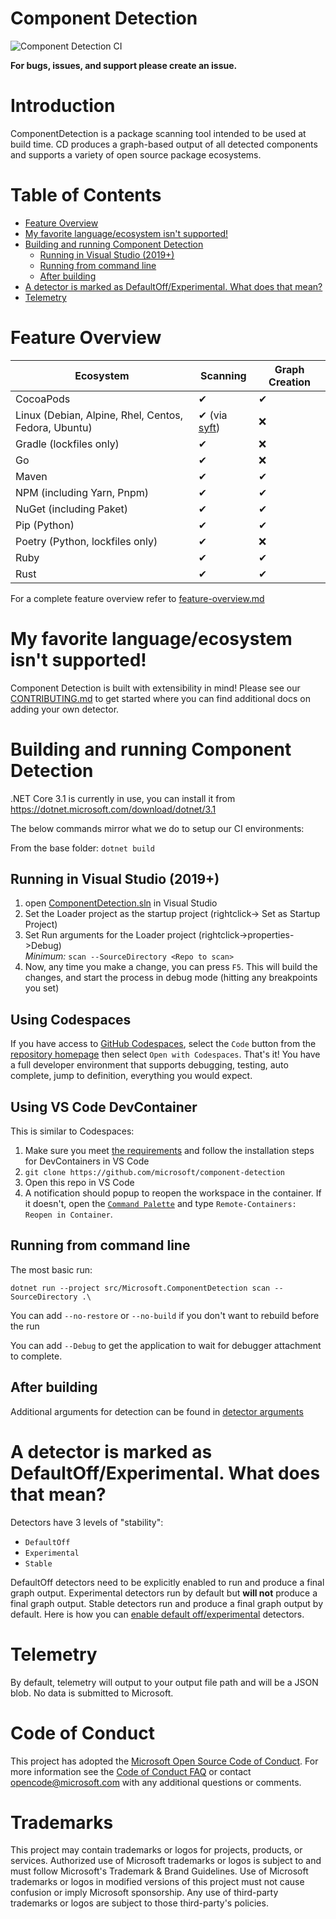 
# Component Detection
![Component Detection CI](https://github.com/microsoft/component-detection/workflows/Component%20Detection%20CI/badge.svg)

**For bugs, issues, and support please create an issue.**

# Introduction

ComponentDetection is a package scanning tool intended to be used at build time. CD produces a graph-based output of all detected components and supports a variety of open source package ecosystems.

# Table of Contents

* [Feature Overview](#Feature-Overview)
* [My favorite language/ecosystem isn't supported!](#My-favorite-language/ecosystem-isn't-supported!)
* [Building and running Component Detection](#Building-and-running-Component-Detection)
    * [Running in Visual Studio (2019+)](#Running-in-Visual-Studio-(2019+))
	* [Running from command line](#Running-from-command-line)
	* [After building](#After-building)
* [A detector is marked as DefaultOff/Experimental. What does that mean?](#A-detector-is-marked-as-DefaultOff/Experimental.-What-does-that-mean?)
* [Telemetry](#Telemetry)

# Feature Overview

| Ecosystem | Scanning | Graph Creation |
| - | - | - |
| CocoaPods | ✔ | ✔ |
| Linux (Debian, Alpine, Rhel, Centos, Fedora, Ubuntu)| ✔ (via [syft](https://github.com/anchore/syft)) | ❌ |
| Gradle (lockfiles only) | ✔ | ❌ |
| Go | ✔ | ❌ |
| Maven | ✔ | ✔ |
| NPM (including Yarn, Pnpm) | ✔ | ✔ |
| NuGet (including Paket) | ✔ | ✔ |
| Pip (Python) | ✔ | ✔ |
| Poetry (Python, lockfiles only) | ✔ | ❌ |
| Ruby | ✔ | ✔ |
| Rust | ✔ | ✔ |

For a complete feature overview refer to [feature-overview.md](docs/feature-overview.md)

# My favorite language/ecosystem isn't supported!

Component Detection is built with extensibility in mind! Please see our [CONTRIBUTING.md](CONTRIBUTING.md) to get started where you can find additional docs on adding your own detector.


# Building and running Component Detection
.NET Core 3.1 is currently in use, you can install it from https://dotnet.microsoft.com/download/dotnet/3.1

The below commands mirror what we do to setup our CI environments:

From the base folder:
``` dotnet build ```

## Running in Visual Studio (2019+)
1. open [ComponentDetection.sln](ComponentDetection.sln) in Visual Studio
1. Set the Loader project as the startup project (rightclick-> Set as Startup Project)
1. Set Run arguments for the Loader project (rightclick->properties->Debug)  
	*Minimum:* `scan --SourceDirectory <Repo to scan>`
1. Now, any time you make a change, you can press `F5`. This will build the changes, and start the process in debug mode (hitting any breakpoints you set)

## Using Codespaces

If you have access to [GitHub Codespaces](https://docs.github.com/en/free-pro-team@latest/github/developing-online-with-codespaces/about-codespaces), select the `Code` button from the [repository homepage](https://github.com/microsoft/component-detection) then select `Open with Codespaces`. That's it! You have a full developer environment that supports debugging, testing, auto complete, jump to definition, everything you would expect.

## Using VS Code DevContainer

This is similar to Codespaces:

1. Make sure you meet [the requirements](https://code.visualstudio.com/docs/remote/containers#_getting-started) and follow the installation steps for DevContainers in VS Code
1. `git clone https://github.com/microsoft/component-detection`
1. Open this repo in VS Code
1. A notification should popup to reopen the workspace in the container. If it doesn't, open the [`Command Palette`](https://code.visualstudio.com/docs/getstarted/tips-and-tricks#_command-palette) and type `Remote-Containers: Reopen in Container`.

## Running from command line
The most basic run:
```
dotnet run --project src/Microsoft.ComponentDetection scan --SourceDirectory .\ 
```
You can add `--no-restore` or `--no-build` if you don't want to rebuild before the run
	
You can add `--Debug` to get the application to wait for debugger attachment to complete.

## After building
Additional arguments for detection can be found in [detector arguments](docs/detector-arguments.md)

# A detector is marked as DefaultOff/Experimental. What does that mean?

Detectors have 3 levels of "stability":
* `DefaultOff`
* `Experimental`
* `Stable`

DefaultOff detectors need to be explicitly enabled to run and produce a final graph output. Experimental detectors run by default but **will not** produce a final graph output. Stable detectors run and produce a final graph output by default. Here is how you can [enable default off/experimental](./docs/enable-default-off.md) detectors.

# Telemetry
By default, telemetry will output to your output file path and will be a JSON blob. No data is submitted to Microsoft.

# Code of Conduct
This project has adopted the [Microsoft Open Source Code of Conduct](https://opensource.microsoft.com/codeofconduct/).
For more information see the [Code of Conduct FAQ](https://opensource.microsoft.com/codeofconduct/faq/)
or contact [opencode@microsoft.com](mailto:opencode@microsoft.com) with any additional questions or comments.

# Trademarks
This project may contain trademarks or logos for projects, products, or services. Authorized use of Microsoft trademarks or logos is subject to and must follow Microsoft's Trademark & Brand Guidelines. Use of Microsoft trademarks or logos in modified versions of this project must not cause confusion or imply Microsoft sponsorship. Any use of third-party trademarks or logos are subject to those third-party's policies.
